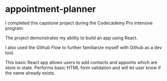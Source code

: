 # appointment-planner
I completed this capstone project during the Codecademy Pro intensive program.

The project demonstrates my ability to build an app using React.

I also used the *Github Flow* to further familiarize myself with Github as a dev tool.

This basic React app allows users to add contacts and appoints which are store in state.  Performs basic HTML form validation and will let user know if the name already exists.  
